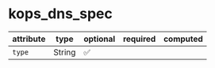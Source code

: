 # kops_dns_spec

| attribute | type | optional | required | computed |
| --- | --- | --- | --- | --- |
| `type` | String | :white_check_mark: |  |  |
